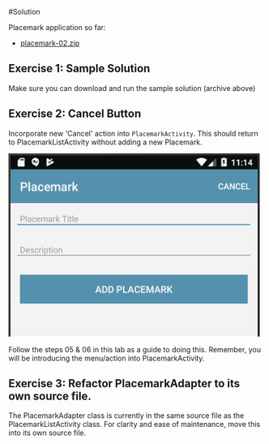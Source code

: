 #Solution

Placemark application so far:

- [placemark-02.zip](archives/placemark-02.zip)


## Exercise 1: Sample Solution

Make sure you can download and run the sample solution (archive above)

## Exercise 2: Cancel Button

Incorporate new 'Cancel' action into `PlacemarkActivity`. This should return to PlacemarkListActivity without adding a new Placemark.

![](img/18.png)

Follow the steps 05 & 06 in this lab as a guide to doing this. Remember, you will be introducing the menu/action into PlacemarkActivity.

## Exercise 3: Refactor PlacemarkAdapter to its own source file.

The PlacemarkAdapter class is currently in the same source file as the PlacemarkListActivity class. For clarity and ease of maintenance, move this into its own source file.

